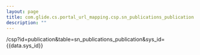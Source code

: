 ```yaml
---
layout: page
title: com.glide.cs.portal_url_mapping.csp.sn_publications_publication
description: ""
---
```

/csp?id=publication&table=sn_publications_publication&sys_id={{data.sys_id}}